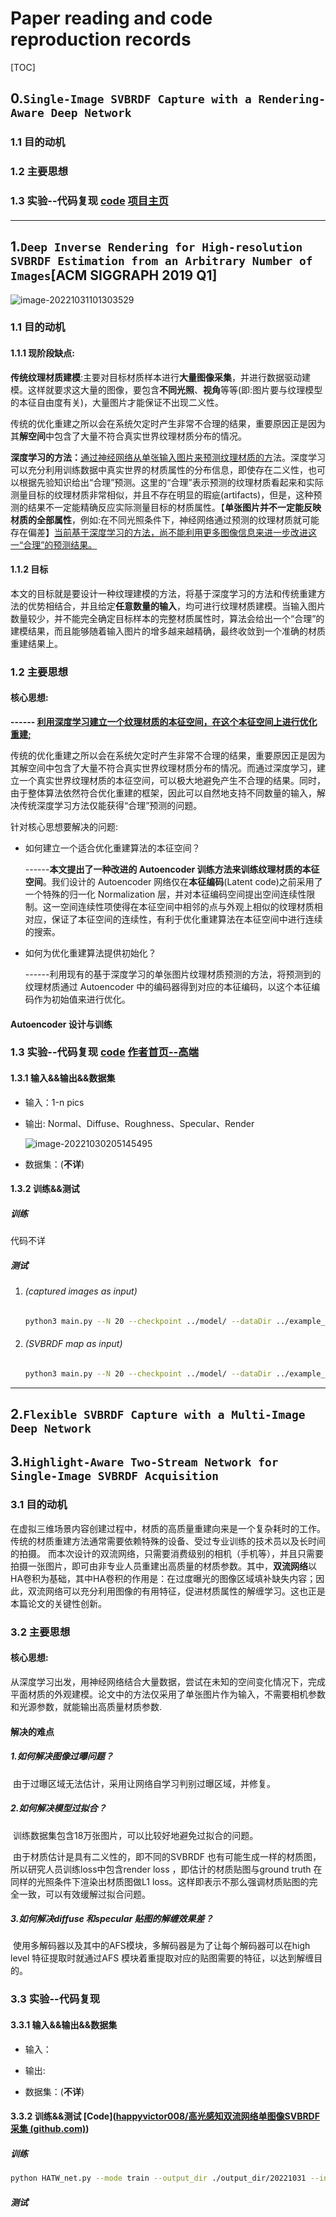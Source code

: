# Paper reading and code reproduction records

[TOC]

## 0.`Single-Image SVBRDF Capture with a Rendering-Aware Deep Network`

### 1.1 目的动机



### 1.2  主要思想



### 1.3  实验--代码复现 [code](https://github.com/valentin-deschaintre/Single-Image-SVBRDF-Capture-rendering-loss) [项目主页](https://team.inria.fr/graphdeco/projects/deep-materials/)

#### 









------

## 1.`Deep Inverse Rendering for High-resolution SVBRDF Estimation from an Arbitrary Number of Images`[ACM SIGGRAPH 2019 Q1]

![image-20221031101303529](assets/image-20221031101303529.png)

### 1.1 目的动机

#### 1.1.1 现阶段缺点:

​		**传统纹理材质建模**:主要对目标材质样本进行**大量图像采集**，并进行数据驱动建模。这样就要求这大量的图像，要包含**不同光照**、**视角**等等(即:图片要与纹理模型的本征自由度有关)，大量图片才能保证不出现二义性。

​		传统的优化重建之所以会在系统欠定时产生非常不合理的结果，重要原因正是因为其**解空间**中包含了大量不符合真实世界纹理材质分布的情况。



​		**深度学习的方法：**<u>通过神经网络从单张输入图片来预测纹理材质的方</u>法。深度学习可以充分利用训练数据中真实世界的材质属性的分布信息，即使存在二义性，也可以根据先验知识给出“合理”预测。这里的“合理”表示预测的纹理材质看起来和实际测量目标的纹理材质非常相似，并且不存在明显的瑕疵(artifacts)，但是，这种预测的结果不一定能精确反应实际测量目标的材质属性。【**单张图片并不一定能反映材质的全部属性**，例如:在不同光照条件下，神经网络通过预测的纹理材质就可能存在偏差】<u>当前基于深度学习的方法，尚不能利用更多图像信息来进一步改进这一“合理”的预测结果。</u>

#### 1.1.2 目标

​		本文的目标就是要设计一种纹理建模的方法，将基于深度学习的方法和传统重建方法的优势相结合，并且给定**任意数量的输入**，均可进行纹理材质建模。当输入图片数量较少，并不能完全确定目标样本的完整材质属性时，算法会给出一个“合理”的建模结果，而且能够随着输入图片的增多越来越精确，最终收敛到一个准确的材质重建结果上。







### 1.2  主要思想

#### 核心思想:

**------   <u>利用深度学习建立一个纹理材质的本征空间，在这个本征空间上进行优化重建;</u>**

​		传统的优化重建之所以会在系统欠定时产生非常不合理的结果，重要原因正是因为其解空间中包含了大量不符合真实世界纹理材质分布的情况。而通过深度学习，建立一个真实世界纹理材质的本征空间，可以极大地避免产生不合理的结果。同时，由于整体算法依然符合优化重建的框架，因此可以自然地支持不同数量的输入，解决传统深度学习方法仅能获得“合理”预测的问题。



针对核心思想要解决的问题:

- 如何建立一个适合优化重建算法的本征空间？

  ------**本文提出了一种改进的 Autoencoder 训练方法来训练纹理材质的本征空间**。我们设计的 Autoencoder 网络仅在**本征编码**(Latent code)之前采用了一个特殊的归一化 Normalization 层，并对本征编码空间提出空间连续性限制。这一空间连续性项使得在本征空间中相邻的点与外观上相似的纹理材质相对应，保证了本征空间的连续性，有利于优化重建算法在本征空间中进行连续的搜索。

  

- 如何为优化重建算法提供初始化？

  ------利用现有的基于深度学习的单张图片纹理材质预测的方法，将预测到的纹理材质通过 Autoencoder 中的编码器得到对应的本征编码，以这个本征编码作为初始值来进行优化。



#### Autoencoder 设计与训练



### 1.3  实验--代码复现 [code](https://github.com/msraig/DeepInverseRendering) [作者首页--高端](https://gao-duan.github.io/)

#### 1.3.1 输入&&输出&&数据集

- 输入：1-n pics

- 输出:  Normal、Diffuse、Roughness、Specular、Render

  <img src="assets/image-20221030205145495.png" alt="image-20221030205145495"  />

- 数据集：(**不详**)



#### 1.3.2 训练&&测试

##### 训练

代码不详

##### 测试

1. ###### (captured images as input)

   ```bash
   python3 main.py --N 20 --checkpoint ../model/ --dataDir ../example_data/example_svbrdf --logDir ../log_test_example_20221030_pic --initDir  ../example_data/example_init --network network_ae_fixBN --init_method svbrdf --input_type image --wlv_type load --wlvDir ../example_data/example_wlv
   ```

   

2. ###### (SVBRDF map as input)

   ```bash
   python3 main.py --N 20 --checkpoint ../model/ --dataDir ../example_data/example_svbrdf --logDir ../log_test_example_20221030 --initDir  ../example_data/example_init --network network_ae_fixBN --init_method svbrdf --input_type svbrdf --wlv_type load --wlvDir ../example_data/example_wlv
   ```

   

----------------------



## 2.`Flexible SVBRDF Capture with a Multi-Image Deep Network`









## 3.`Highlight-Aware Two-Stream Network for Single-Image SVBRDF Acquisition`

### 3.1 目的动机

​		在虚拟三维场景内容创建过程中，材质的高质量重建向来是一个复杂耗时的工作。传统的材质重建方法通常需要依赖特殊的设备、受过专业训练的技术员以及长时间的拍摄。	而本次设计的双流网络，只需要消费级别的相机（手机等），并且只需要拍摄一张图片，即可由非专业人员重建出高质量的材质参数。其中，**双流网络**以HA卷积为基础，其中HA卷积的作用是：在过度曝光的图像区域填补缺失内容；因此，双流网络可以充分利用图像的有用特征，促进材质属性的解缠学习。这也正是本篇论文的关键性创新。



### 3.2  主要思想

#### 核心思想:

​		从深度学习出发，用神经网络结合大量数据，尝试在未知的空间变化情况下，完成平面材质的外观建模。论文中的方法仅采用了单张图片作为输入，不需要相机参数和光源参数，就能输出高质量材质参数.



####  解决的难点

##### 1.如何解决图像过曝问题？

​		由于过曝区域无法估计，采用让网络自学习判别过曝区域，并修复。

##### 2.如何解决模型过拟合？

​		训练数据集包含18万张图片，可以比较好地避免过拟合的问题。

​		由于材质估计是具有二义性的，即不同的SVBRDF 也有可能生成一样的材质图，所以研究人员训练loss中包含render loss ，即估计的材质贴图与ground truth 在同样的光照条件下渲染出材质图做L1 loss。这样即表示不那么强调材质贴图的完全一致，可以有效缓解过拟合问题。

##### 3.如何解决diffuse 和specular 贴图的解缠效果差？

​		使用多解码器以及其中的AFS模块，多解码器是为了让每个解码器可以在high level 特征提取时就通过AFS 模块着重提取对应的贴图需要的特征，以达到解缠目的。



### 3.3  实验--代码复现

#### 3.3.1 输入&&输出&&数据集

- 输入：

- 输出:  

  

- 数据集：(**不详**)



#### 3.3.2 训练&&测试 [Code]([happyvictor008/高光感知双流网络单图像SVBRDF采集 (github.com)](https://github.com/happyvictor008/Highlight-Aware-Two-Stream-Network-for-Single-Image-SVBRDF-Acquisition))

##### 训练

```bash
python HATW_net.py --mode train --output_dir ./output_dir/20221031 --input_dir ../Data_Deschaintre18/trainBlended --batch_size 1 --loss adv --useLog
```



##### 测试

###### 



